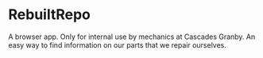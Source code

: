 # RebuiltRepo
A browser app. Only for internal use by mechanics at Cascades Granby. 
An easy way to find information on our parts that we repair ourselves.
